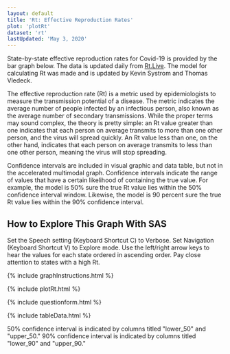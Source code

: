 ```yaml
---
layout: default
title: 'Rt: Effective Reproduction Rates'
plot: 'plotRt'
dataset: 'rt'
lastUpdated: 'May 3, 2020'
---
```


State-by-state effective reproduction rates for Covid-19 is provided by the bar graph below. The data is updated daily from [Rt.Live](https://rt.live/). The model for calculating Rt was made and is updated by Kevin Systrom and Thomas Vledeck.

The effective reproduction rate (Rt) is a metric used by epidemiologists to measure the transmission potential of a disease. The metric indicates the average number of people infected by an infectious person, also known as the average number of secondary transmissions. While the proper terms may sound complex, the theory is pretty simple: an Rt value greater than one indicates that each person on average transmits to more than one other person, and the virus will spread quickly. An Rt value less than one, on the other hand, indicates that each person on average transmits to less than one other person, meaning the virus will stop spreading.

Confidence intervals are included in visual graphic and data table, but not in the accelerated multimodal graph. Confidence intervals indicate the range of values that have a certain likelihood of containing the true value. For example, the model is 50% sure the true Rt value lies within the 50% confidence interval window. Likewise, the model is 90 percent sure the true Rt value lies within the 90% confidence interval.

## How to Explore This Graph With SAS
Set the Speech setting (Keyboard Shortcut C) to Verbose. Set Navigation (Keyboard Shortcut V) to Explore mode. Use the left/right arrow keys to hear the values for each state ordered in ascending order. Pay close attention to states with a high Rt.

{% include graphInstructions.html %}

{% include plotRt.html %}

{% include questionform.html %}

{% include tableData.html %}

50% confidence interval is indicated by columns titled "lower_50" and "upper_50." 
90% confidence interval is indicated by columns titled "lower_90" and "upper_90."